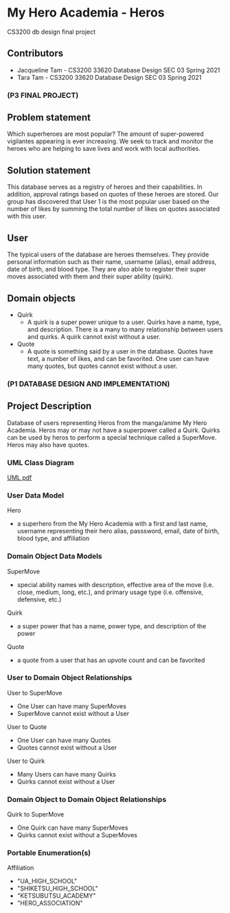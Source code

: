 # My Hero Academia - Heros
CS3200 db design final project

## Contributors
* Jacqueline Tam - CS3200 33620 Database Design SEC 03 Spring 2021
* Tara Tam - CS3200 33620 Database Design SEC 03 Spring 2021

### (P3 FINAL PROJECT)
## Problem statement
Which superheroes are most popular? The amount of super-powered vigilantes appearing is ever increasing. We seek to track and monitor the heroes who are helping to save lives and work with local authorities.

## Solution statement
This database serves as a registry of heroes and their capabilities. In addition, approval ratings based on quotes of these heroes are stored. Our group has discovered that User 1 is the most popular user based on the number of likes by summing the total number of likes on quotes associated with this user.

## User
The typical users of the database are heroes themselves. They provide personal information such as their name, username (alias), email address, date of birth, and blood type. They are also able to register their super moves associated with them and their super ability (quirk).

## Domain objects
* Quirk
  * A quirk is a super power unique to a user. Quirks have a name, type, and description. There is a many to many relationship between users and quirks. A quirk cannot exist without a user.
* Quote
  * A quote is something said by a user in the database. Quotes have text, a number of likes, and can be favorited. One user can have many quotes, but quotes cannot exist without a user.

### (P1 DATABASE DESIGN AND IMPLEMENTATION)
## Project Description
Database of users representing Heros from the manga/anime My Hero Academia. Heros may or may not have a superpower called a Quirk. Quirks can be used by heros to perform a special technique called a SuperMove. Heros may also have quotes.

### UML Class Diagram
[UML pdf](db_design_final_project_UML.pdf)

### User Data Model
Hero
* a superhero from the My Hero Academia with a first and last name, username representing their hero alias, passsword, email, date of birth, blood type, and affiliation

### Domain Object Data Models
SuperMove
* special ability names with description, effective area of the move (i.e. close, medium, long, etc.), and primary usage type (i.e. offensive, defensive, etc.)

Quirk
* a super power that has a name, power type, and description of the power

Quote
* a quote from a user that has an upvote count and can be favorited

### User to Domain Object Relationships
User to SuperMove
* One User can have many SuperMoves
* SuperMove cannot exist without a User

User to Quote
* One User can have many Quotes
* Quotes cannot exist without a User

User to Quirk
* Many Users can have many Quirks
* Quirks cannot exist without a User

### Domain Object to Domain Object Relationships
Quirk to SuperMove
* One Quirk can have many SuperMoves
* Quirks cannot exist without a SuperMoves

### Portable Enumeration(s)
Affiliation
* "UA_HIGH_SCHOOL"
* "SHIKETSU_HIGH_SCHOOL"
* "KETSUBUTSU_ACADEMY"
* "HERO_ASSOCIATION"
